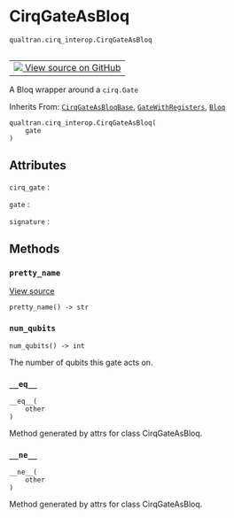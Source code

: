 # CirqGateAsBloq
`qualtran.cirq_interop.CirqGateAsBloq`


<table class="tfo-notebook-buttons tfo-api nocontent" align="left">
<td>
  <a target="_blank" href="https://github.com/quantumlib/Qualtran/blob/main/qualtran/cirq_interop/_cirq_to_bloq.py#L153-L163">
    <img src="https://www.tensorflow.org/images/GitHub-Mark-32px.png" />
    View source on GitHub
  </a>
</td>
</table>



A Bloq wrapper around a `cirq.Gate`

Inherits From: [`CirqGateAsBloqBase`](../../qualtran/cirq_interop/CirqGateAsBloqBase.md), [`GateWithRegisters`](../../qualtran/GateWithRegisters.md), [`Bloq`](../../qualtran/Bloq.md)

<pre class="devsite-click-to-copy prettyprint lang-py tfo-signature-link">
<code>qualtran.cirq_interop.CirqGateAsBloq(
    gate
)
</code></pre>



<!-- Placeholder for "Used in" -->




<h2 class="add-link">Attributes</h2>

`cirq_gate`<a id="cirq_gate"></a>
: &nbsp;

`gate`<a id="gate"></a>
: &nbsp;

`signature`<a id="signature"></a>
: &nbsp;




## Methods

<h3 id="pretty_name"><code>pretty_name</code></h3>

<a target="_blank" class="external" href="https://github.com/quantumlib/Qualtran/blob/main/qualtran/cirq_interop/_cirq_to_bloq.py#L157-L159">View source</a>

<pre class="devsite-click-to-copy prettyprint lang-py tfo-signature-link">
<code>pretty_name() -> str
</code></pre>




<h3 id="num_qubits"><code>num_qubits</code></h3>

<pre class="devsite-click-to-copy prettyprint lang-py tfo-signature-link">
<code>num_qubits() -> int
</code></pre>

The number of qubits this gate acts on.


<h3 id="__eq__"><code>__eq__</code></h3>

<pre class="devsite-click-to-copy prettyprint lang-py tfo-signature-link">
<code>__eq__(
    other
)
</code></pre>

Method generated by attrs for class CirqGateAsBloq.


<h3 id="__ne__"><code>__ne__</code></h3>

<pre class="devsite-click-to-copy prettyprint lang-py tfo-signature-link">
<code>__ne__(
    other
)
</code></pre>

Method generated by attrs for class CirqGateAsBloq.




